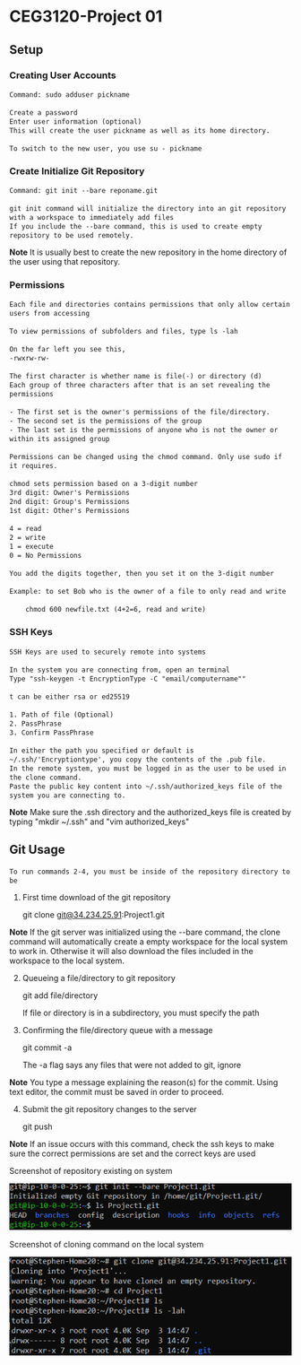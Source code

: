# CEG3120-Project 01

## Setup

### Creating User Accounts

    Command: sudo adduser pickname

    Create a password
    Enter user information (optional)
    This will create the user pickname as well as its home directory.

    To switch to the new user, you use su - pickname

### Create Initialize Git Repository
    Command: git init --bare reponame.git

    git init command will initialize the directory into an git repository with a workspace to immediately add files
    If you include the --bare command, this is used to create empty repository to be used remotely.
**Note** It is usually best to create the new repository in the home directory of the user using that repository.

### Permissions
    Each file and directories contains permissions that only allow certain users from accessing

    To view permissions of subfolders and files, type ls -lah 

    On the far left you see this,
    -rwxrw-rw-

    The first character is whether name is file(-) or directory (d)
    Each group of three characters after that is an set revealing the permissions

    - The first set is the owner's permissions of the file/directory.
    - The second set is the permissions of the group
    - The last set is the permissions of anyone who is not the owner or within its assigned group

    Permissions can be changed using the chmod command. Only use sudo if it requires.

    chmod sets permission based on a 3-digit number
    3rd digit: Owner's Permissions
    2nd digit: Group's Permissions
    1st digit: Other's Permissions

    4 = read
    2 = write
    1 = execute
    0 = No Permissions

    You add the digits together, then you set it on the 3-digit number

    Example: to set Bob who is the owner of a file to only read and write
        
        chmod 600 newfile.txt (4+2=6, read and write)

### SSH Keys

    SSH Keys are used to securely remote into systems

    In the system you are connecting from, open an terminal
    Type "ssh-keygen -t EncryptionType -C "email/computername""

    t can be either rsa or ed25519

    1. Path of file (Optional)
    2. PassPhrase
    3. Confirm PassPhrase

    In either the path you specified or default is ~/.ssh/'Encryptiontype', you copy the contents of the .pub file.
    In the remote system, you must be logged in as the user to be used in the clone command.
    Paste the public key content into ~/.ssh/authorized_keys file of the system you are connecting to.

   **Note** Make sure the .ssh directory and the authorized_keys file is created by typing "mkdir ~/.ssh" and "vim authorized_keys"

## Git Usage
    To run commands 2-4, you must be inside of the repository directory to be 

 1. First time download of the git repository

    git clone git@34.234.25.91:Project1.git

   **Note** If the git server was initialized using the --bare command, the clone command will automatically create a empty workspace for the local system to work in. Otherwise it will also download the files included in the workspace to the local system.

 2. Queueing a file/directory to git repository

    git add file/directory

    If file or directory is in a subdirectory, you must specify the path

 3. Confirming the file/directory queue with a message
    
    git commit -a

    The -a flag says any files that were not added to git, ignore

   **Note** You type a message explaining the reason(s) for the commit. Using text editor, the commit must be saved in order to proceed.

 4. Submit the git repository changes to the server
    
    git push

   **Note** If an issue occurs with this command, check the ssh keys to make sure the correct permissions are set and the correct keys are used

Screenshot of repository existing on system


![repo on aws](repoinaws.PNG)

Screenshot of cloning command on the local system


![clone from system](clonecommandinsystem.PNG)